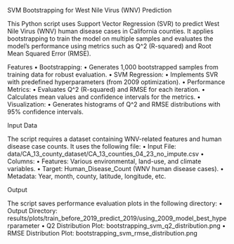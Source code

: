 SVM Bootstrapping for West Nile Virus (WNV) Prediction

This Python script uses Support Vector Regression (SVR) to predict West Nile Virus (WNV) human disease cases in California counties. It applies bootstrapping to train the model on multiple samples and evaluates the model’s performance using metrics such as  Q^2  (R-squared) and Root Mean Squared Error (RMSE).

Features
	•	Bootstrapping:
	•	Generates 1,000 bootstrapped samples from training data for robust evaluation.
	•	SVM Regression:
	•	Implements SVR with predefined hyperparameters (from 2009 optimization).
	•	Performance Metrics:
	•	Evaluates  Q^2  (R-squared) and RMSE for each iteration.
	•	Calculates mean values and confidence intervals for the metrics.
	•	Visualization:
	•	Generates histograms of  Q^2  and RMSE distributions with 95% confidence intervals.

Input Data

The script requires a dataset containing WNV-related features and human disease case counts. It uses the following file:
	•	Input File: data/CA_13_county_dataset/CA_13_counties_04_23_no_impute.csv
	•	Columns:
	•	Features: Various environmental, land-use, and climate variables.
	•	Target: Human_Disease_Count (WNV human disease cases).
	•	Metadata: Year, month, county, latitude, longitude, etc.

Output

The script saves performance evaluation plots in the following directory:
	•	Output Directory: results/plots/train_before_2019_predict_2019/using_2009_model_best_hyperparameter
	•	Q2 Distribution Plot: bootstrapping_svm_q2_distribution.png
	•	RMSE Distribution Plot: bootstrapping_svm_rmse_distribution.png